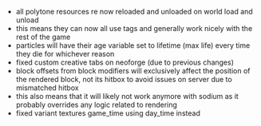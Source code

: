 - all polytone resources re now reloaded and unloaded on world load and unload
- this means they can now all use tags and generally work nicely with the rest of the game
- particles will have their age variable set to lifetime (max life) every time they die for whichever reason
- fixed custom creative tabs on neoforge (due to previous changes)
- block offsets from block modifiers will exclusively affect the position of the rendered block, not its hitbox to avoid issues on server due to mismatched hitbox
- this also means that it will likely not work anymore with sodium as it probably overrides any logic related to rendering
- fixed variant textures game_time using day_time instead